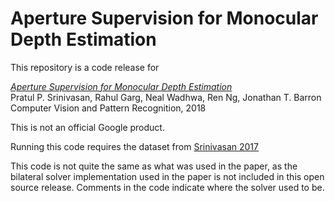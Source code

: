 # Aperture Supervision for Monocular Depth Estimation 


This repository is a code release for


[*Aperture Supervision for Monocular Depth Estimation*](https://arxiv.org/abs/1711.07933)  
Pratul P. Srinivasan, Rahul Garg, Neal Wadhwa, Ren Ng, Jonathan T. Barron  
Computer Vision and Pattern Recognition, 2018 


This is not an official Google product.


Running this code requires the dataset from [Srinivasan 2017](https://github.com/pratulsrinivasan/Local_Light_Field_Synthesis)


This code is not quite the same as what was used in the paper, as the bilateral solver implementation used in the paper is not included in this open source release. Comments in the code indicate where the solver used to be.

